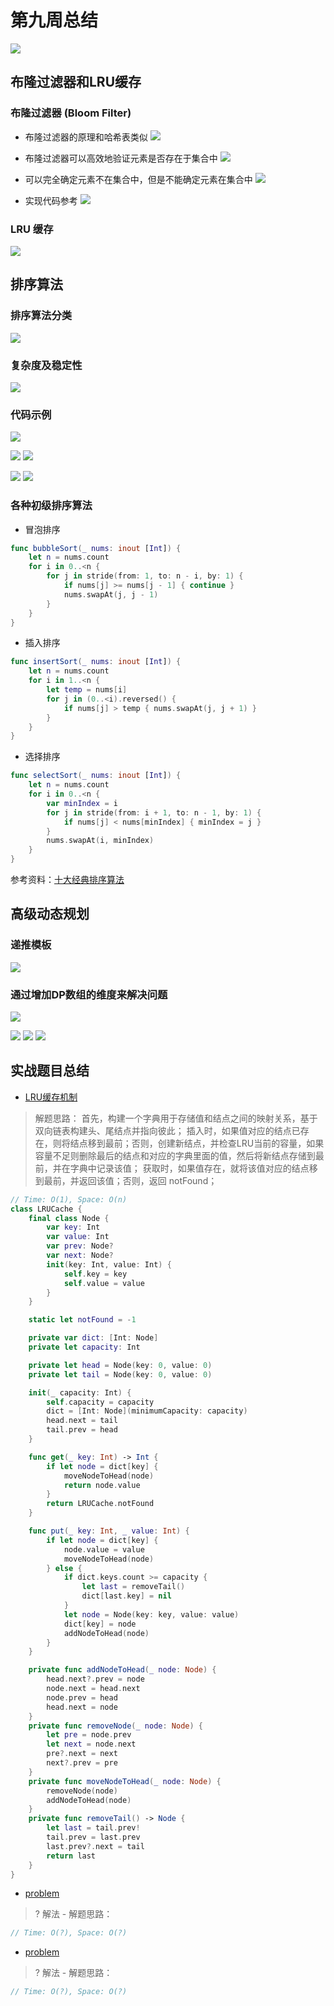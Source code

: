 # 第九周总结


![](Week9-MindMap.png)






## 布隆过滤器和LRU缓存



### 布隆过滤器 (Bloom Filter)

* 布隆过滤器的原理和哈希表类似
![](images/HashTable.jpg)

* 布隆过滤器可以高效地验证元素是否存在于集合中
![](images/BloomFilter.jpg)

* 可以完全确定元素不在集合中，但是不能确定元素在集合中
![](images/BloomFilter_False.jpg)

* 实现代码参考
![](images/BloomFilter_Python.jpg)



### LRU 缓存

![](images/LRU.jpg)




## 排序算法

### 排序算法分类
![](images/SortAlgorithmsCategory.jpg)

### 复杂度及稳定性
![](images/SortComplexity.jpg)


### 代码示例

![](images/Sort_QSort.jpg)

![](images/Sort_Merge1.jpg)
![](images/Sort_Merge2.jpg)

![](images/Sort_Heap.jpg)
![](images/Sort_Heap1.jpg)



### 各种初级排序算法

* 冒泡排序
``` swift
func bubbleSort(_ nums: inout [Int]) {
    let n = nums.count
    for i in 0..<n {
        for j in stride(from: 1, to: n - i, by: 1) {
            if nums[j] >= nums[j - 1] { continue }
            nums.swapAt(j, j - 1)
        }
    }
}
```

* 插入排序
``` swift
func insertSort(_ nums: inout [Int]) {
    let n = nums.count
    for i in 1..<n {
        let temp = nums[i]
        for j in (0..<i).reversed() {
            if nums[j] > temp { nums.swapAt(j, j + 1) }
        }
    }
}
```

* 选择排序
``` swift
func selectSort(_ nums: inout [Int]) {
    let n = nums.count
    for i in 0..<n {
        var minIndex = i
        for j in stride(from: i + 1, to: n - 1, by: 1) {
            if nums[j] < nums[minIndex] { minIndex = j }
        }
        nums.swapAt(i, minIndex)
    }
}
```


参考资料：[十大经典排序算法](https://www.runoob.com/w3cnote/ten-sorting-algorithm.html)




## 高级动态规划

### 递推模板

![](images/DP.jpg)

### 通过增加DP数组的维度来解决问题

![](images/DP_Rob.jpg)

![](images/DP_Stock.jpg)
![](images/DP_Stock1.jpg)
![](images/DP_Stock2.jpg)





## 实战题目总结


- [LRU缓存机制](https://leetcode-cn.com/problems/lru-cache/)


> 解题思路：
> 首先，构建一个字典用于存储值和结点之间的映射关系，基于双向链表构建头、尾结点并指向彼此；
> 插入时，如果值对应的结点已存在，则将结点移到最前；否则，创建新结点，并检查LRU当前的容量，如果容量不足则删除最后的结点和对应的字典里面的值，然后将新结点存储到最前，并在字典中记录该值；
> 获取时，如果值存在，就将该值对应的结点移到最前，并返回该值；否则，返回 notFound；

``` swift
// Time: O(1), Space: O(n)
class LRUCache {
    final class Node {
        var key: Int
        var value: Int
        var prev: Node?
        var next: Node?
        init(key: Int, value: Int) {
            self.key = key
            self.value = value
        }
    }

    static let notFound = -1

    private var dict: [Int: Node]
    private let capacity: Int

    private let head = Node(key: 0, value: 0)
    private let tail = Node(key: 0, value: 0)

    init(_ capacity: Int) {
        self.capacity = capacity
        dict = [Int: Node](minimumCapacity: capacity)
        head.next = tail
        tail.prev = head
    }

    func get(_ key: Int) -> Int {
        if let node = dict[key] {
            moveNodeToHead(node)
            return node.value
        }
        return LRUCache.notFound
    }

    func put(_ key: Int, _ value: Int) {
        if let node = dict[key] {
            node.value = value
            moveNodeToHead(node)
        } else {
            if dict.keys.count >= capacity {
                let last = removeTail()
                dict[last.key] = nil
            }
            let node = Node(key: key, value: value)
            dict[key] = node
            addNodeToHead(node)
        }
    }

    private func addNodeToHead(_ node: Node) {
        head.next?.prev = node
        node.next = head.next
        node.prev = head
        head.next = node
    }
    private func removeNode(_ node: Node) {
        let pre = node.prev
        let next = node.next
        pre?.next = next
        next?.prev = pre
    }
    private func moveNodeToHead(_ node: Node) {
        removeNode(node)
        addNodeToHead(node)
    }
    private func removeTail() -> Node {
        let last = tail.prev!
        tail.prev = last.prev
        last.prev?.next = tail
        return last
    }
}
```


- [problem](link)


> ? 解法 - 解题思路：


``` swift
// Time: O(?), Space: O(?)

```


- [problem](link)


> ? 解法 - 解题思路：


``` swift
// Time: O(?), Space: O(?)

```